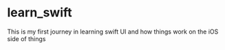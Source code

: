 # learn_swift
This is my first journey in learning swift UI and how things work on the iOS side of things
